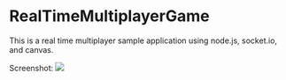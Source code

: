 RealTimeMultiplayerGame
=======================

This is a real time multiplayer sample application using node.js, socket.io, and canvas.

Screenshot:
![](https://raw.githubusercontent.com/JoshuaChing/RealTimeMultiplayerExample/master/screenshots/screenshot1.png)

